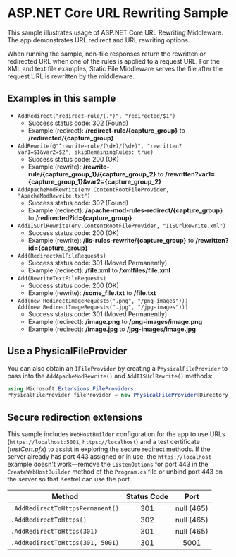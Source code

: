 # ASP.NET Core URL Rewriting Sample

This sample illustrates usage of ASP.NET Core URL Rewriting Middleware. The app demonstrates URL redirect and URL rewriting options.

When running the sample, non-file responses return the rewritten or redirected URL when one of the rules is applied to a request URL. For the XML and text file examples, Static File Middleware serves the file after the request URL is rewritten by the middleware.

## Examples in this sample

* `AddRedirect("redirect-rule/(.*)", "redirected/$1")`
  - Success status code: 302 (Found)
  - Example (redirect): **/redirect-rule/{capture_group}** to **/redirected/{capture_group}**
* `AddRewrite(@"^rewrite-rule/(\d+)/(\d+)", "rewritten?var1=$1&var2=$2", skipRemainingRules: true)`
  - Success status code: 200 (OK)
  - Example (rewrite): **/rewrite-rule/{capture_group_1}/{capture_group_2}** to **/rewritten?var1={capture_group_1}&var2={capture_group_2}**
* `AddApacheModRewrite(env.ContentRootFileProvider, "ApacheModRewrite.txt")`
  - Success status code: 302 (Found)
  - Example (redirect): **/apache-mod-rules-redirect/{capture_group}** to **/redirected?id={capture_group}**
* `AddIISUrlRewrite(env.ContentRootFileProvider, "IISUrlRewrite.xml")`
  - Success status code: 200 (OK)
  - Example (rewrite): **/iis-rules-rewrite/{capture_group}** to **/rewritten?id={capture_group}**
* `Add(RedirectXmlFileRequests)`
  - Success status code: 301 (Moved Permanently)
  - Example (redirect): **/file.xml** to **/xmlfiles/file.xml**
* `Add(RewriteTextFileRequests)`
  - Success status code: 200 (OK)
  - Example (rewrite): **/some_file.txt** to **/file.txt**
* `Add(new RedirectImageRequests(".png", "/png-images")))`<br>`Add(new RedirectImageRequests(".jpg", "/jpg-images")))`
  - Success status code: 301 (Moved Permanently)
  - Example (redirect): **/image.png** to **/png-images/image.png**
  - Example (redirect): **/image.jpg** to **/jpg-images/image.jpg**

## Use a PhysicalFileProvider

You can also obtain an `IFileProvider` by creating a `PhysicalFileProvider` to pass into the `AddApacheModRewrite()` and `AddIISUrlRewrite()` methods:

```csharp
using Microsoft.Extensions.FileProviders;
PhysicalFileProvider fileProvider = new PhysicalFileProvider(Directory.GetCurrentDirectory());
```

## Secure redirection extensions

This sample includes `WebHostBuilder` configuration for the app to use URLs (`https://localhost:5001`, `https://localhost`) and a test certificate (*testCert.pfx*) to assist in exploring the secure redirect methods. If the server already has port 443 assigned or in use, the `https://localhost` example doesn't work&mdash;remove the `ListenOptions` for port 443 in the `CreateWebHostBuilder` method of the `Program.cs` file or unbind port 443 on the server so that Kestrel can use the port.

| Method                           | Status Code |    Port    |
| -------------------------------- | :---------: | :--------: |
| `.AddRedirectToHttpsPermanent()` |     301     | null (465) |
| `.AddRedirectToHttps()`          |     302     | null (465) |
| `.AddRedirectToHttps(301)`       |     301     | null (465) |
| `.AddRedirectToHttps(301, 5001)` |     301     |    5001    |
